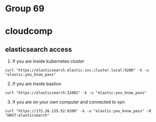 # Group 69

# cloudcomp

## elasticsearch access
1. If you are inside kubernetes cluster
```
curl "https://elasticsearch.elastic.svc.cluster.local:9200" -k -u "elastic:you_know_pass"
```
2. If you are inside bastion
```
curl "https://elasticsearch:31001" -k -u "elastic:you_know_pass"
```
3. If you are on your own computer and connected to vpn
```
curl "https://172.26.135.52:9200" -k -u "elastic:you_know_pass" -H "HOST:elasticsearch"
```
